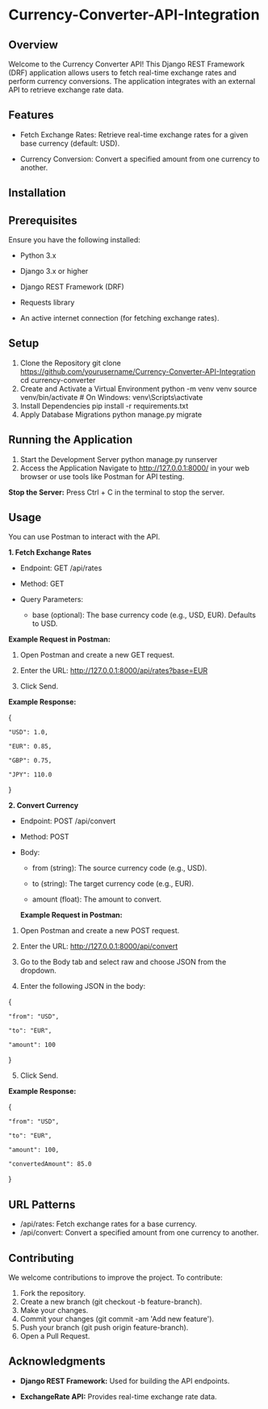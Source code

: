 # Currency-Converter-API-Integration
## Overview
Welcome to the Currency Converter API! This Django REST Framework (DRF) application allows users to fetch real-time exchange rates and perform currency conversions. The application integrates with an external API to retrieve exchange rate data.

## Features
- Fetch Exchange Rates: Retrieve real-time exchange rates for a given base currency (default: USD).

- Currency Conversion: Convert a specified amount from one currency to another.
## Installation
## Prerequisites
Ensure you have the following installed:

- Python 3.x

- Django 3.x or higher

- Django REST Framework (DRF)

- Requests library

- An active internet connection (for fetching exchange rates).
## Setup
1. Clone the Repository
git clone https://github.com/yourusername/Currency-Converter-API-Integration
cd currency-converter
2. Create and Activate a Virtual Environment
python -m venv venv
source venv/bin/activate  # On Windows: venv\Scripts\activate
3. Install Dependencies
pip install -r requirements.txt
4. Apply Database Migrations
python manage.py migrate

## Running the Application
1. Start the Development Server
python manage.py runserver
2. Access the Application
Navigate to http://127.0.0.1:8000/ in your web browser or use tools like Postman for API testing.

**Stop the Server:**
Press Ctrl + C in the terminal to stop the server.

## Usage
You can use Postman to interact with the API.

**1. Fetch Exchange Rates**
- Endpoint: GET /api/rates

- Method: GET

- Query Parameters:

    - base (optional): The base currency code (e.g., USD, EUR). Defaults to USD.

**Example Request in Postman:**

1. Open Postman and create a new GET request.

2. Enter the URL: http://127.0.0.1:8000/api/rates?base=EUR

3. Click Send.

**Example Response:**

{

    "USD": 1.0,
    
    "EUR": 0.85,
    
    "GBP": 0.75,
    
    "JPY": 110.0
    
}

**2. Convert Currency**
- Endpoint: POST /api/convert

- Method: POST

- Body:

    - from (string): The source currency code (e.g., USD).

    - to (string): The target currency code (e.g., EUR).

    - amount (float): The amount to convert.

  **Example Request in Postman:**

1. Open Postman and create a new POST request.

2. Enter the URL: http://127.0.0.1:8000/api/convert

3. Go to the Body tab and select raw and choose JSON from the dropdown.

4. Enter the following JSON in the body:

{

    "from": "USD",
    
    "to": "EUR",
    
    "amount": 100

}

5. Click Send.

**Example Response:**

{

    "from": "USD",
    
    "to": "EUR",
    
    "amount": 100,
    
    "convertedAmount": 85.0

}

## URL Patterns

- /api/rates: Fetch exchange rates for a base currency.
- /api/convert: Convert a specified amount from one currency to another.
## Contributing

We welcome contributions to improve the project. To contribute:

1. Fork the repository.
2. Create a new branch (git checkout -b feature-branch).
3. Make your changes.
4. Commit your changes (git commit -am 'Add new feature').
5. Push your branch (git push origin feature-branch).
6. Open a Pull Request.
   
## Acknowledgments
- **Django REST Framework:** Used for building the API endpoints.

- **ExchangeRate API:** Provides real-time exchange rate data.

